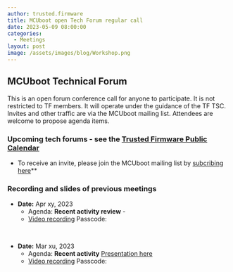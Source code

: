 ```yaml
---
author: trusted.firmware
title: MCUboot open Tech Forum regular call
date: 2023-05-09 08:00:00
categories:
  - Meetings
layout: post
image: /assets/images/blog/Workshop.png
---
```

## MCUboot Technical Forum

This is an open forum conference call for anyone to participate. It is not restricted to TF members. It will operate under the guidance of the TF TSC. Invites and other traffic are via the MCUboot mailing list. Attendees are welcome to propose agenda items.

### Upcoming tech forums - see the [Trusted Firmware Public Calendar](https://www.trustedfirmware.org/meetings/)
* To receive an invite, please join the MCUboot mailing list by [subcribing here](https://groups.io/g/MCUBoot)**

### Recording and slides of previous meetings
* **Date:** Apr xy, 2023
  * Agenda:  **Recent activity review** -  
  * [Video recording]() Passcode: 
<br/>

* **Date:** Mar xu, 2023
  * Agenda:  **Recent activity** [Presentation here]()
  * [Video recording]() Passcode: 
<br/>
